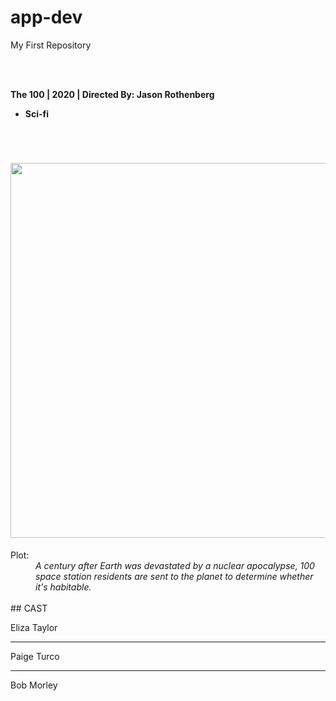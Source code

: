 # app-dev
My First Repository

<br></br>

<b> The 100 | 2020 | Directed By: Jason Rothenberg</b>
* **Sci-fi**
<br>
<h1 align="Center">
  <img src="[https://lynlynsays.files.wordpress.com/2017/06/4926_scarletheartryeo_nowplay_small.jpg](https://i.pinimg.com/originals/a3/60/72/a360728a71d61a54d2ed6ab7570f113e.jpg](https://i.pinimg.com/originals/a3/60/72/a360728a71d61a54d2ed6ab7570f113e.jpg](https://i.pinimg.com/originals/18/7f/51/187f5159582f4174f28a5b783a472e85.jpg)))" width="600" height="600">
  </h1>
<dt>Plot:</dt>
<dd><i> A century after Earth was devastated by a nuclear apocalypse, 100 space station residents are sent to the planet to determine whether it's habitable.</i></dd>
</br>
  ## CAST

<p>Eliza Taylor  </p>


-------------------------------------------------------------------------------------------------------------------------------------------------------------------

<p>Paige Turco </p>



-------------------------------------------------------------------------------------------------------------------------------------------------------------------

<p>Bob Morley  </p>
